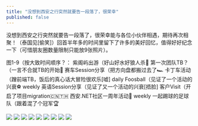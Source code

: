 ```yaml
---
title: "没想到西安之行突然就要告一段落了，很荣幸"
published: false
---
```

没想到西安之行突然就要告一段落了，很荣幸能与各位小伙伴相遇，期待再次相聚！（泰国见[偷笑]）回首半年多的时间里留下了许多的美好回忆，值得好好纪念一下（可惜朋友圈数量限制只能放9张照片）。

图1-9（按大致时间顺序？：
紫阁屿出游（好山好水好狼人杀🐺
第一次团队TB？（一言不合就TB的开始🍲
赛车Session分享（把方向盘都搬过去了🏎️
卡丁车活动（蹭前端TB，饭后的真心话大冒险很欢乐[嘘]
daily Foosball（见证了一个活动的兴衰⚽️
weekly 英语Session分享（见证了又一个活动的兴衰[捂脸]
客户Visit（开启了项目migration🇨🇳🇹🇭
西安.NET社区一周年活动🎉
weekly 一起踢球的足球队（跟着混了个冠军🏆

![](./1.jpg)
![](./2.jpg)
![](./3.jpg)
![](./4.jpg)
![](./5.jpg)
![](./6.jpg)
![](./7.jpg)
![](./8.jpg)
![](./9.jpg)

